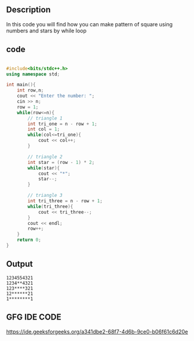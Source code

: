 ## Description
In this code you will find how you can make pattern of square using numbers and stars by while loop

## code 
```cpp

#include<bits/stdc++.h>
using namespace std;

int main(){
    int row,n;
    cout << "Enter the number: ";
    cin >> n;
    row = 1;
    while(row<=n){
        // triangle 1
        int tri_one = n - row + 1;
        int col = 1;
        while(col<=tri_one){
            cout << col++;
        }

        // triangle 2
        int star = (row - 1) * 2;
        while(star){
            cout << "*";
            star--;
        }

        // triangle 3
        int tri_three = n - row + 1;
        while(tri_three){
            cout << tri_three--;
        }
        cout << endl;
        row++;
    }
    return 0;
}
```

## Output
```
1234554321
1234**4321
123****321
12******21
1********1
```

## GFG IDE CODE
https://ide.geeksforgeeks.org/a341dbe2-68f7-4d6b-9ce0-b06f61c6d20e
